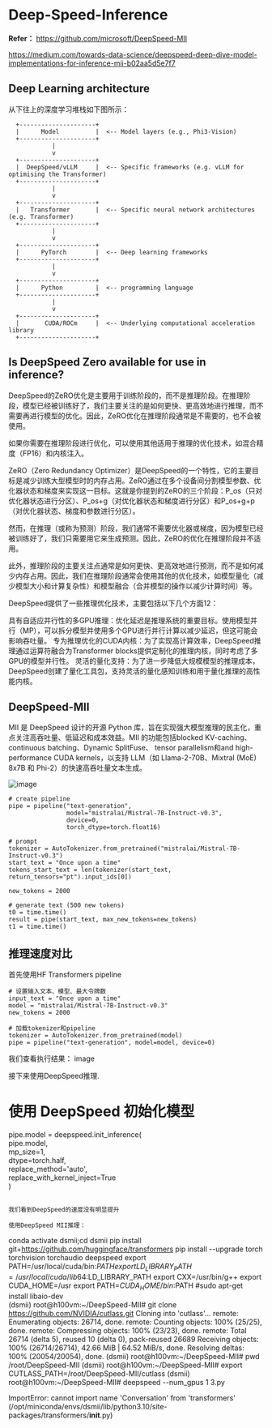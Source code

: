 # Deep-Speed-Inference
**Refer：**
https://github.com/microsoft/DeepSpeed-MII

https://medium.com/towards-data-science/deepspeed-deep-dive-model-implementations-for-inference-mii-b02aa5d5e7f7

## Deep Learning architecture
从下往上的深度学习堆栈如下图所示：

```
  +---------------------+  
  |      Model          |  <-- Model layers (e.g., Phi3-Vision)  
  +---------------------+  
            |  
            v  
  +---------------------+  
  |  DeepSpeed/vLLM     |  <-- Specific frameworks (e.g. vLLM for optimising the Transformer)  
  +---------------------+  
            |  
            v  
  +---------------------+  
  |   Transformer       |  <-- Specific neural network architectures (e.g. Transformer)  
  +---------------------+  
            |  
            v  
  +---------------------+  
  |      PyTorch        |  <-- Deep learning frameworks  
  +---------------------+  
            |  
            v  
  +---------------------+  
  |      Python         |  <-- programming language  
  +---------------------+  
            |  
            v  
  +---------------------+  
  |       CUDA/ROCm     |  <-- Underlying computational acceleration library  
  +---------------------+  
```

## Is DeepSpeed Zero available for use in inference?
DeepSpeed的ZeRO优化是主要用于训练阶段的，而不是推理阶段。在推理阶段，模型已经被训练好了，我们主要关注的是如何更快、更高效地进行推理，而不需要再进行模型的优化。因此，ZeRO优化在推理阶段通常是不需要的，也不会被使用。

如果你需要在推理阶段进行优化，可以使用其他适用于推理的优化技术，如混合精度（FP16）和内核注入。

ZeRO（Zero Redundancy Optimizer）是DeepSpeed的一个特性，它的主要目标是减少训练大型模型时的内存占用。ZeRO通过在多个设备间分割模型参数、优化器状态和梯度来实现这一目标。这就是你提到的ZeRO的三个阶段：P_os（只对优化器状态进行分区）、P_os+g（对优化器状态和梯度进行分区）和P_os+g+p（对优化器状态、梯度和参数进行分区）。

然而，在推理（或称为预测）阶段，我们通常不需要优化器或梯度，因为模型已经被训练好了，我们只需要用它来生成预测。因此，ZeRO的优化在推理阶段并不适用。

此外，推理阶段的主要关注点通常是如何更快、更高效地进行预测，而不是如何减少内存占用。因此，我们在推理阶段通常会使用其他的优化技术，如模型量化（减少模型大小和计算复杂性）和模型融合（合并模型的操作以减少计算时间）等。


DeepSpeed提供了一些推理优化技术，主要包括以下几个方面12：

具有自适应并行性的多GPU推理：优化延迟是推理系统的重要目标。使用模型并行（MP），可以拆分模型并使用多个GPU进行并行计算以减少延迟，但这可能会影响吞吐量。
专为推理优化的CUDA内核：为了实现高计算效率，DeepSpeed推理通过运算符融合为Transformer blocks提供定制化的推理内核，同时考虑了多GPU的模型并行性。
灵活的量化支持：为了进一步降低大规模模型的推理成本，DeepSpeed创建了量化工具包，支持灵活的量化感知训练和用于量化推理的高性能内核。

## DeepSpeed-MII
MII 是 DeepSpeed 设计的开源 Python 库，旨在实现强大模型推理的民主化，重点关注高吞吐量、低延迟和成本效益。MII 的功能包括blocked KV-caching、continuous batching、Dynamic SplitFuse、 tensor parallelism和and high-performance CUDA kernels，以支持 LLM（如 Llama-2-70B、Mixtral (MoE) 8x7B 和 Phi-2）的快速高吞吐量文本生成。


![image](https://github.com/davidsajare/david-share/blob/master/Deep-Learning/Deep-Speed-ZeRO-Policy/images/memoryintraining.webp)

```
# create pipeline
pipe = pipeline("text-generation",
                model="mistralai/Mistral-7B-Instruct-v0.3",
                device=0,
                torch_dtype=torch.float16)

# prompt
tokenizer = AutoTokenizer.from_pretrained("mistralai/Mistral-7B-Instruct-v0.3")
start_text = "Once upon a time"
tokens_start_text = len(tokenizer(start_text, return_tensors="pt").input_ids[0])

new_tokens = 2000

# generate text (500 new tokens)
t0 = time.time()
result = pipe(start_text, max_new_tokens=new_tokens)
t1 = time.time()
```


## 推理速度对比
首先使用HF Transformers pipeline
```
# 设置输入文本、模型、最大令牌数  
input_text = "Once upon a time"  
model = "mistralai/Mistral-7B-Instruct-v0.3"  
new_tokens = 2000  
  
# 加载tokenizer和pipeline  
tokenizer = AutoTokenizer.from_pretrained(model)  
pipe = pipeline("text-generation", model=model, device=0)  
```
我们查看执行结果：
image

接下来使用DeepSpeed推理.
# 使用 DeepSpeed 初始化模型  
pipe.model = deepspeed.init_inference(  
    pipe.model,  
    mp_size=1,  
    dtype=torch.half,  
    replace_method='auto',  
    replace_with_kernel_inject=True  
)  
```

我们看到DeepSpeed的速度没有明显提升

使用DeepSpeed MII推理：

```
conda activate dsmii;cd dsmii
pip install git+https://github.com/huggingface/transformers
pip install --upgrade torch torchvision torchaudio deepspeed
export PATH=/usr/local/cuda/bin:$PATH
export LD_LIBRARY_PATH=/usr/local/cuda/lib64:$LD_LIBRARY_PATH
export CXX=/usr/bin/g++
export CUDA_HOME=/usr
export PATH=$CUDA_HOME/bin:$PATH
#sudo apt-get install libaio-dev  
(dsmii) root@h100vm:~/DeepSpeed-MII# git clone https://github.com/NVIDIA/cutlass.git
Cloning into 'cutlass'...
remote: Enumerating objects: 26714, done.
remote: Counting objects: 100% (25/25), done.
remote: Compressing objects: 100% (23/23), done.
remote: Total 26714 (delta 5), reused 10 (delta 0), pack-reused 26689
Receiving objects: 100% (26714/26714), 42.66 MiB | 64.52 MiB/s, done.
Resolving deltas: 100% (20054/20054), done.
(dsmii) root@h100vm:~/DeepSpeed-MII# pwd
/root/DeepSpeed-MII
(dsmii) root@h100vm:~/DeepSpeed-MII# export CUTLASS_PATH=/root/DeepSpeed-MII/cutlass
(dsmii) root@h100vm:~/DeepSpeed-MII#
deepspeed --num_gpus 1 3.py


ImportError: cannot import name 'Conversation' from 'transformers' (/opt/miniconda/envs/dsmii/lib/python3.10/site-packages/transformers/__init__.py)
```